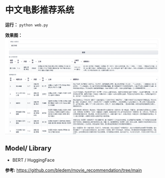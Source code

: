 # 中文电影推荐系统

**运行：**
`python web.py`


**效果图：**
![Alt text](image.png)

## Model/ Library

- BERT / HuggingFace


**参考:** https://github.com/bledem/movie_recommendation/tree/main
